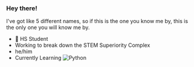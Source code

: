 ### Hey there!

I've got like 5 different names, so if this is the one you know me by, this is the only one you will know me by.

- 🎒 HS Student
- Working to break down the STEM Superiority Complex
- he/him
- Currently Learning ![Python](https://upload.wikimedia.org/wikipedia/commons/thumb/c/c3/Python-logo-notext.svg/16px-Python-logo-notext.svg.png)



<!--
**TesseractB/TesseractB** is a ✨ _special_ ✨ repository because its `README.md` (this file) appears on your GitHub profile.

Here are some ideas to get you started:

- 🔭 I’m currently working on ...
- 🌱 I’m currently learning ...
- 👯 I’m looking to collaborate on ...
- 🤔 I’m looking for help with ...
- 💬 Ask me about ...
- 📫 How to reach me: ...
- 😄 Pronouns: ...
- ⚡ Fun fact: ...
-->
